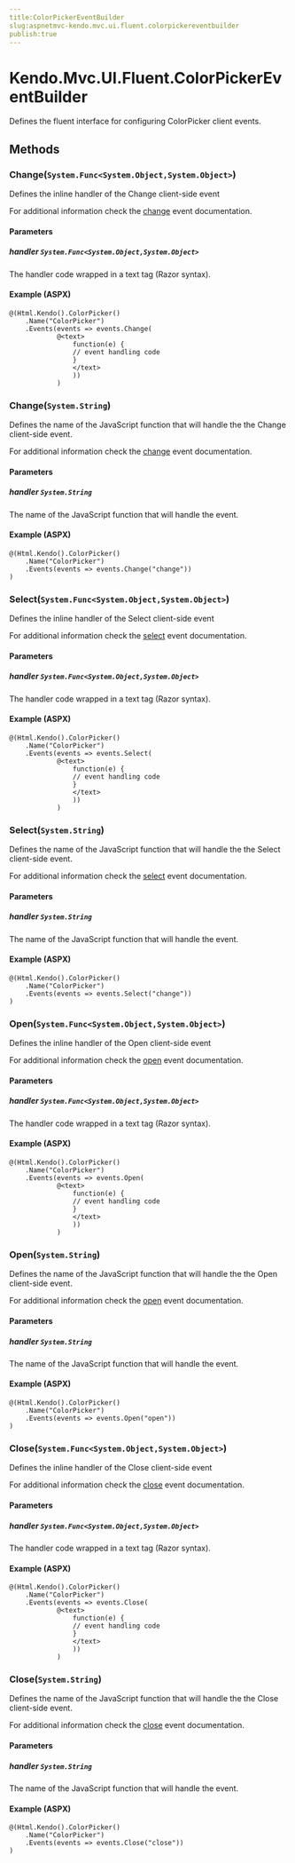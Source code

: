 ```yaml
---
title:ColorPickerEventBuilder
slug:aspnetmvc-kendo.mvc.ui.fluent.colorpickereventbuilder
publish:true
---
```


# Kendo.Mvc.UI.Fluent.ColorPickerEventBuilder
Defines the fluent interface for configuring ColorPicker client events.



## Methods

### Change(`System.Func<System.Object,System.Object>`)
Defines the inline handler of the Change client-side event

For additional information check the [change](/kendo-ui/api/web/colorpicker#events-change) event documentation.


#### Parameters

##### handler `System.Func<System.Object,System.Object>`
The handler code wrapped in a text tag (Razor syntax).




#### Example (ASPX)
    @(Html.Kendo().ColorPicker()
        .Name("ColorPicker")
        .Events(events => events.Change(
                @<text>
                    function(e) {
                    // event handling code
                    }
                    </text>
                    ))
                )


### Change(`System.String`)
Defines the name of the JavaScript function that will handle the the Change client-side event.

For additional information check the [change](/kendo-ui/api/web/colorpicker#events-change) event documentation.


#### Parameters

##### handler `System.String`
The name of the JavaScript function that will handle the event.




#### Example (ASPX)
    @(Html.Kendo().ColorPicker()
        .Name("ColorPicker")
        .Events(events => events.Change("change"))
    )


### Select(`System.Func<System.Object,System.Object>`)
Defines the inline handler of the Select client-side event

For additional information check the [select](/kendo-ui/api/web/colorpicker#events-select) event documentation.


#### Parameters

##### handler `System.Func<System.Object,System.Object>`
The handler code wrapped in a text tag (Razor syntax).




#### Example (ASPX)
    @(Html.Kendo().ColorPicker()
        .Name("ColorPicker")
        .Events(events => events.Select(
                @<text>
                    function(e) {
                    // event handling code
                    }
                    </text>
                    ))
                )


### Select(`System.String`)
Defines the name of the JavaScript function that will handle the the Select client-side event.

For additional information check the [select](/kendo-ui/api/web/colorpicker#events-select) event documentation.


#### Parameters

##### handler `System.String`
The name of the JavaScript function that will handle the event.




#### Example (ASPX)
    @(Html.Kendo().ColorPicker()
        .Name("ColorPicker")
        .Events(events => events.Select("change"))
    )


### Open(`System.Func<System.Object,System.Object>`)
Defines the inline handler of the Open client-side event

For additional information check the [open](/kendo-ui/api/web/colorpicker#events-open) event documentation.


#### Parameters

##### handler `System.Func<System.Object,System.Object>`
The handler code wrapped in a text tag (Razor syntax).




#### Example (ASPX)
    @(Html.Kendo().ColorPicker()
        .Name("ColorPicker")
        .Events(events => events.Open(
                @<text>
                    function(e) {
                    // event handling code
                    }
                    </text>
                    ))
                )


### Open(`System.String`)
Defines the name of the JavaScript function that will handle the the Open client-side event.

For additional information check the [open](/kendo-ui/api/web/colorpicker#events-open) event documentation.


#### Parameters

##### handler `System.String`
The name of the JavaScript function that will handle the event.




#### Example (ASPX)
    @(Html.Kendo().ColorPicker()
        .Name("ColorPicker")
        .Events(events => events.Open("open"))
    )


### Close(`System.Func<System.Object,System.Object>`)
Defines the inline handler of the Close client-side event

For additional information check the [close](/kendo-ui/api/web/colorpicker#events-close) event documentation.


#### Parameters

##### handler `System.Func<System.Object,System.Object>`
The handler code wrapped in a text tag (Razor syntax).




#### Example (ASPX)
    @(Html.Kendo().ColorPicker()
        .Name("ColorPicker")
        .Events(events => events.Close(
                @<text>
                    function(e) {
                    // event handling code
                    }
                    </text>
                    ))
                )


### Close(`System.String`)
Defines the name of the JavaScript function that will handle the the Close client-side event.

For additional information check the [close](/kendo-ui/api/web/colorpicker#events-close) event documentation.


#### Parameters

##### handler `System.String`
The name of the JavaScript function that will handle the event.




#### Example (ASPX)
    @(Html.Kendo().ColorPicker()
        .Name("ColorPicker")
        .Events(events => events.Close("close"))
    )



